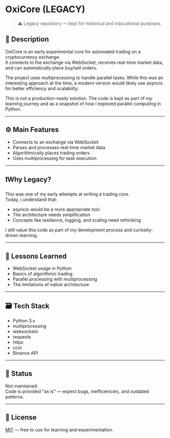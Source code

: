 # OxiCore (LEGACY)

> ⚠️ Legacy repository — kept for historical and educational purposes.

## 📌 Description

OxiCore is an early experimental core for automated trading on a cryptocurrency exchange.  
It connects to the exchange via WebSocket, receives real-time market data, and can automatically place buy/sell orders.

The project uses multiprocessing to handle parallel tasks. While this was an interesting approach at the time, a modern version would likely use asyncio for better efficiency and scalability.

This is not a production-ready solution. The code is kept as part of my learning journey and as a snapshot of how I explored parallel computing in Python.

---

## ⚙️ Main Features

- Connects to an exchange via WebSocket
- Parses and processes real-time market data
- Algorithmically places trading orders
- Uses multiprocessing for task execution

---

## ❗️Why Legacy?

This was one of my early attempts at writing a trading core.  
Today, I understand that:

- asyncio would be a more appropriate tool
- The architecture needs simplification
- Concepts like resilience, logging, and scaling need rethinking

I still value this code as part of my development process and curiosity-driven learning.

---

## 🧠 Lessons Learned

- WebSocket usage in Python
- Basics of algorithmic trading
- Parallel processing with multiprocessing
- The limitations of native architecture

---

## 🗃️ Tech Stack

- Python 3.x
- multiprocessing
- websockets
- requests
- httpx
- ccxt
- Binance API

---

## 🚧 Status

Not maintained  
Code is provided "as is" — expect bugs, inefficiencies, and outdated patterns.

---

## 🧾 License

[MIT](./LICENSE) — free to use for learning and experimentation.
